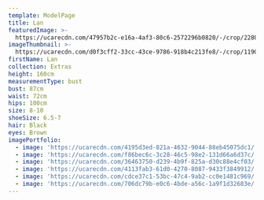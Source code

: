 ```yaml
---
template: ModelPage
title: Lan
featuredImage: >-
  https://ucarecdn.com/47957b2c-e16a-4af3-80c6-2572296b0820/-/crop/2280x1217/0,52/-/preview/
imageThumbnail: >-
  https://ucarecdn.com/d0f3cff2-33cc-43ce-9786-918b4c213fe8/-/crop/1190x1642/667,4/-/preview/
firstName: Lan
collection: Extras
height: 160cm
measurementType: bust
bust: 87cm
waist: 72cm
hips: 100cm
size: 8-10
shoeSize: 6.5-7
hair: Black
eyes: Brown
imagePortfolio:
  - image: 'https://ucarecdn.com/4195d3ed-821a-4632-9044-88eb45075dc1/'
  - image: 'https://ucarecdn.com/f86bec6c-3c28-46c5-98e2-131d66a6d37c/'
  - image: 'https://ucarecdn.com/36463750-d239-4b9f-825a-d30c88e4cf03/'
  - image: 'https://ucarecdn.com/4113fab3-61d0-4270-8087-9433f3849912/'
  - image: 'https://ucarecdn.com/cdce37c1-53bc-47c4-9ab2-cc0e1481c969/'
  - image: 'https://ucarecdn.com/706dc79b-e0c6-4bde-a56c-1a9f1d32683e/'
---
```


